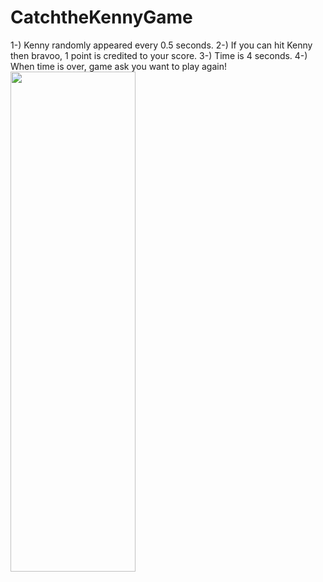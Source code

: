 # CatchtheKennyGame

1-) Kenny randomly appeared every 0.5 seconds.
2-) If you can hit Kenny then bravoo, 1 point is credited to your score.
3-) Time is 4 seconds.
4-) When time is over, game ask you want to play again!
<img src="https://github.com/josephnade/CatchtheKennyGame/assets/73718938/2bc7cfc4-3ae7-4166-ae03-542ad44a18f6" width="200" height="800">
